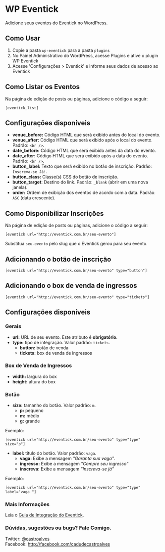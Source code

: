 WP Eventick
======================

Adicione seus eventos do Eventick no WordPress.

## Como Usar
1. Copie a pasta `wp-eventick` para a pasta `plugins`
2. No Painel Administrativo do WordPress, acesse Plugins e ative o plugin WP Eventick
3. Acesse 'Configurações > Eventick' e informe seus dados de acesso ao Eventick

## Como Listar os Eventos
Na página de edição de posts ou páginas, adicione o código a seguir:

	[eventick_list]

## Configurações disponíveis

* **venue_before:** Código HTML que será exibido antes do local do evento.
* **venue_after:** Código HTML que será exibido após o local do evento. Padrão: `<br />`.
* **date_before:** Código HTML que será exibido antes da data do evento.
* **date_after:** Código HTML que será exibido após a data do evento. Padrão: `<br />`.
* **button_label:** Texto que será exibido no botão de inscrição. Padrão: `Inscreva-se Já!`.
* **button_class:** Classe(s) CSS do botão de inscrição.
* **button_target:** Destino do link. Padrão: `_blank` (abrir em uma nova janela).
* **order:** Ordem de exibição dos eventos de acordo com a data. Padrão: `ASC` (data crescente).

## Como Disponibilizar Inscrições
Na página de edição de posts ou páginas, adicione o código a seguir:

    [eventick url="http://eventick.com.br/seu-evento"]

Substitua `seu-evento` pelo slug que o Eventick gerou para seu evento.

## Adicionando o botão de inscrição

	[eventick url="http://eventick.com.br/seu-evento" type="button"]

## Adicionando o box de venda de ingressos

	[eventick url="http://eventick.com.br/seu-evento" type="tickets"]

## Configurações disponíveis

### Gerais

- **url:** URL de seu evento. Este atributo é **obrigatório**.
- **type:** tipo de integração. Valor padrão: `tickets`.
    - **button:** botão de venda
    - **tickets:** box de venda de ingressos

### Box de Venda de Ingressos

- **width:** largura do box
- **height:** altura do box

### Botão

- **size:** tamanho do botão. Valor padrão: `m`.
    - **p:** pequeno
    - **m:** médio
    - **g:** grande

Exemplo:

    [eventick url="http://eventick.com.br/seu-evento" type="type" size="p"]

- **label:** título do botão. Valor padrão: `vaga`.
    - **vaga:** Exibe a mensagem *"Garanta sua vaga"*.
    - **ingresso:** Exibe a mensagem *"Compre seu ingresso"*
    - **inscreva:** Exibe a mensagem *"Inscreva-se já"*

Exemplo:

    [eventick url="http://eventick.com.br/seu-evento" type="type" label="vaga "]

### Mais Informações

Leia o [Guia de Integração do Eventick](http://developer.eventick.com.br/integracao).

### Dúvidas, sugestões ou bugs? Fale Comigo.

Twitter: [@castroalves](http://twitter.com/castroalves)<br />
Facebook: http://facebook.com/cadudecastroalves
